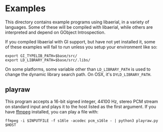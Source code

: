 Examples
========

This directory contains example programs using libaerial, in a variety
of languages. Some of these will be compiled with libaerial, while
others are interpreted and depend on GObject Introspection.

If you compiled libaerial with GI support, but have not yet installed
it, some of these examples will fail to run unless you setup your
environment like so:

~~~~
export GI_TYPELIB_PATH=$base/src/
export LD_LIBRARY_PATH=$base/src/.libs/
~~~~

On some platforms, some variable other than `LD_LIBRARY_PATH` is used
to change the dynamic library search path. On OSX, it's
`DYLD_LIBRARY_PATH`.

playraw
-------

This program accepts a 16-bit signed integer, 44100 Hz, stereo PCM
stream on standard input and plays it to the host listed as the first
argument. If you have [ffmpeg](http://ffmpeg.org/) installed, you can
play a file with:

~~~~
ffmpeg -i $INPUTFILE -f s16le -acodec pcm_s16le - | python3 playraw.py $HOST
~~~~
